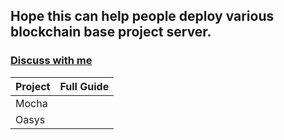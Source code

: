 ## Hope this can help people deploy various blockchain base project server.

### [Discuss with me](https://t.me/alphaleveragechat) 

|Project|Full Guide|
|-------|----------|
|Mocha  |          |
|Oasys  |          |